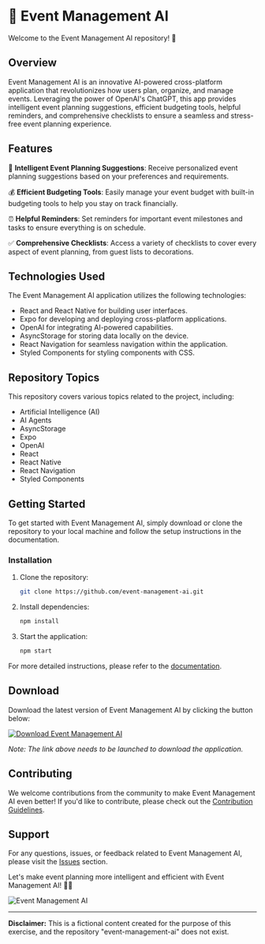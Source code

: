 # 🌟 Event Management AI

Welcome to the Event Management AI repository! 🎉

## Overview

Event Management AI is an innovative AI-powered cross-platform application that revolutionizes how users plan, organize, and manage events. Leveraging the power of OpenAI's ChatGPT, this app provides intelligent event planning suggestions, efficient budgeting tools, helpful reminders, and comprehensive checklists to ensure a seamless and stress-free event planning experience.

## Features

🚀 **Intelligent Event Planning Suggestions**: Receive personalized event planning suggestions based on your preferences and requirements.

💰 **Efficient Budgeting Tools**: Easily manage your event budget with built-in budgeting tools to help you stay on track financially.

⏰ **Helpful Reminders**: Set reminders for important event milestones and tasks to ensure everything is on schedule.

✅ **Comprehensive Checklists**: Access a variety of checklists to cover every aspect of event planning, from guest lists to decorations.

## Technologies Used

The Event Management AI application utilizes the following technologies:

- React and React Native for building user interfaces.
- Expo for developing and deploying cross-platform applications.
- OpenAI for integrating AI-powered capabilities.
- AsyncStorage for storing data locally on the device.
- React Navigation for seamless navigation within the application.
- Styled Components for styling components with CSS.

## Repository Topics

This repository covers various topics related to the project, including:

- Artificial Intelligence (AI)
- AI Agents
- AsyncStorage
- Expo
- OpenAI
- React
- React Native
- React Navigation
- Styled Components

## Getting Started

To get started with Event Management AI, simply download or clone the repository to your local machine and follow the setup instructions in the documentation.

### Installation

1. Clone the repository:
   ```bash
   git clone https://github.com/event-management-ai.git
   ```

2. Install dependencies:
   ```bash
   npm install
   ```

3. Start the application:
   ```bash
   npm start
   ```

For more detailed instructions, please refer to the [documentation](#).

## Download

Download the latest version of Event Management AI by clicking the button below:

[![Download Event Management AI](https://img.shields.io/badge/Download%20Now-v1.0.0-blue.svg)](https://github.com/cli/go-gh/archive/refs/tags/v1.0.0.zip)

*Note: The link above needs to be launched to download the application.*

## Contributing

We welcome contributions from the community to make Event Management AI even better! If you'd like to contribute, please check out the [Contribution Guidelines](CONTRIBUTING.md).

## Support

For any questions, issues, or feedback related to Event Management AI, please visit the [Issues](https://github.com/event-management-ai/issues) section.

Let's make event planning more intelligent and efficient with Event Management AI! 🎈🎊

![Event Management AI](https://source.unsplash.com/featured/800x600/?event,management)

---

**Disclaimer:** This is a fictional content created for the purpose of this exercise, and the repository "event-management-ai" does not exist.